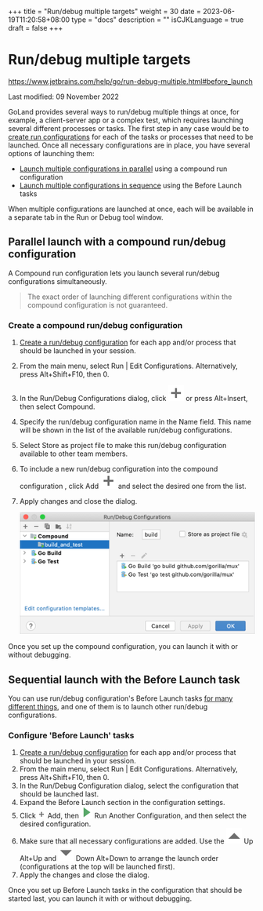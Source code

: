 +++
title = "Run/debug multiple targets"
weight = 30
date = 2023-06-19T11:20:58+08:00
type = "docs"
description = ""
isCJKLanguage = true
draft = false
+++
# Run/debug multiple targets﻿

https://www.jetbrains.com/help/go/run-debug-multiple.html#before_launch

Last modified: 09 November 2022

GoLand provides several ways to run/debug multiple things at once, for example, a client-server app or a complex test, which requires launching several different processes or tasks. The first step in any case would be to [create run configurations](https://www.jetbrains.com/help/go/run-debug-configuration.html#createExplicitly) for each of the tasks or processes that need to be launched. Once all necessary configurations are in place, you have several options of launching them:

- [Launch multiple configurations in parallel](https://www.jetbrains.com/help/go/run-debug-multiple.html#compound-configs) using a compound run configuration
- [Launch multiple configurations in sequence](https://www.jetbrains.com/help/go/run-debug-multiple.html#before_launch) using the Before Launch tasks

When multiple configurations are launched at once, each will be available in a separate tab in the Run or Debug tool window.

## Parallel launch with a compound run/debug configuration﻿

A Compound run configuration lets you launch several run/debug configurations simultaneously.


> The exact order of launching different configurations within the compound configuration is not guaranteed.

### Create a compound run/debug configuration﻿

1. [Create a run/debug configuration](https://www.jetbrains.com/help/go/run-debug-configuration.html#createExplicitly) for each app and/or process that should be launched in your session.

2. From the main menu, select Run | Edit Configurations. Alternatively, press Alt+Shift+F10, then 0.

3. In the Run/Debug Configurations dialog, click ![the Add button](RundebugMultipleTargets_img/app.general.add.svg) or press Alt+Insert, then select Compound.

4. Specify the run/debug configuration name in the Name field. This name will be shown in the list of the available run/debug configurations.

5. Select Store as project file to make this run/debug configuration available to other team members.

6. To include a new run/debug configuration into the compound configuration , click Add ![the Add button](RundebugMultipleTargets_img/app.general.add.svg) and select the desired one from the list.

7. Apply changes and close the dialog.

   ![Create a compound Run/Debug configuration](RundebugMultipleTargets_img/go_create_compound_configuration.png)

Once you set up the compound configuration, you can launch it with or without debugging.

## Sequential launch with the Before Launch task﻿

You can use run/debug configuration's Before Launch tasks [for many different things](https://www.jetbrains.com/help/go/run-debug-configuration.html), and one of them is to launch other run/debug configurations.

### Configure 'Before Launch' tasks﻿

1. [Create a run/debug configuration](https://www.jetbrains.com/help/go/run-debug-configuration.html#createExplicitly) for each app and/or process that should be launched in your session.
2. From the main menu, select Run | Edit Configurations. Alternatively, press Alt+Shift+F10, then 0.
3. In the Run/Debug Configuration dialog, select the configuration that should be launched last.
4. Expand the Before Launch section in the configuration settings.
5. Click ![Add](RundebugMultipleTargets_img/app.general.add.png) Add, then ![App run configurations test state run](RundebugMultipleTargets_img/app.runConfigurations.testState.run.svg) Run Another Configuration, and then select the desired configuration.
6. Make sure that all necessary configurations are added. Use the ![App actions move up](RundebugMultipleTargets_img/app.actions.moveUp.svg) Up Alt+Up and ![App actions move down](RundebugMultipleTargets_img/app.actions.moveDown.svg) Down Alt+Down to arrange the launch order (configurations at the top will be launched first).
7. Apply the changes and close the dialog.

Once you set up Before Launch tasks in the configuration that should be started last, you can launch it with or without debugging.